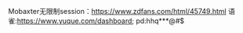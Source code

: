 Mobaxter无限制session：https://www.zdfans.com/html/45749.html
语雀:https://www.yuque.com/dashboard; pd:hhq***@#$
